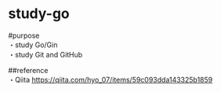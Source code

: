 # study-go  
#purpose  
・study Go/Gin  
・study Git and GitHub  

##reference  
・Qiita  https://qiita.com/hyo_07/items/59c093dda143325b1859  
